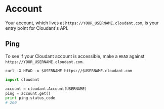 # Account

Your account, which lives at `https://YOUR_USERNAME.cloudant.com`, is your entry point for Cloudant's API.

## Ping

To see if your Cloudant account is accessible, make a `HEAD` against `https://YOUR_USERNAME.cloudant.com`.

```shell
curl -X HEAD -u $USERNAME https://$USERNAME.cloudant.com
```

```python
import cloudant

account = cloudant.Account(USERNAME)
ping = account.get()
print ping.status_code
# 200
```